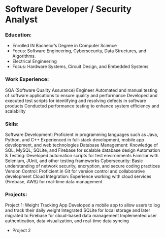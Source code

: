 # Software Developer / Security Analyst

### Education:
- Enrolled IN Bachelor’s Degree in Computer Science
- Focus: Software Engineering, Cybersecurity, Data Structures, and Algorithms.
- Electrical Engineering
- Focus: Hardware Systems, Circuit Design, and Embedded Systems

### Work Experience:
SQA (Software Quality Assurance) Engineer
Automated and manual testing of software applications to ensure quality and performance
Developed and executed test scripts for identifying and resolving defects in software products
Conducted performance testing to enhance system efficiency and scalability
  
### Skils:
Software Development:
Proficient in programming languages such as Java, Python, and C++
Experienced in full-stack development, mobile app development, and web technologies
Database Management:
Knowledge of SQL, MySQL, SQLite, and Firebase for scalable database design
Automation & Testing:
Developed automation scripts for test environments
Familiar with Selenium, JUnit, and other testing frameworks
Cybersecurity:
Basic understanding of network security, encryption, and secure coding practices
Version Control:
Proficient in Git for version control and collaborative development
Cloud Integration:
Experience working with cloud services (Firebase, AWS) for real-time data management
  
### Projects:
Project 1: Weight Tracking App
Developed a mobile app to allow users to log and track their daily weight
Integrated SQLite for local storage and later migrated to Firebase for cloud-based data management
Implemented user authentication, data visualization, and real-time data syncing
- Project 2
  

